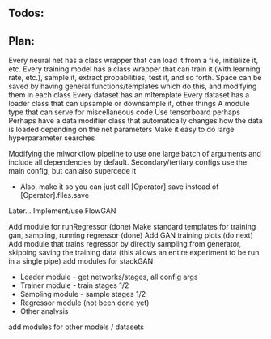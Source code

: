 Todos:
------

Plan:
-----
Every neural net has a class wrapper that can load it from a file,
initialize it, etc.
Every training model has a class wrapper that can train it (with
    learning rate, etc.), sample it, extract probabilities, test it, 
      and so forth.
    Space can be saved by having general functions/templates which do this, and 
    modifying them in each class
Every dataset has an mltemplate
Every dataset has a loader class that can upsample or downsample it, other things
A module type that can serve for miscellaneous code
Use tensorboard perhaps
Perhaps have a data modifier class that automatically changes how the data
is loaded depending on the net parameters
Make it easy to do large hyperparameter searches


Modifying the mlworkflow pipeline to use one large batch of arguments
  and include all dependencies by default. Secondary/tertiary configs
  use the main config, but can also supercede it
  - Also, make it so you can just call [Operator].save instead of 
    [Operator].files.save


Later...
Implement/use FlowGAN




Add module for runRegressor (done)
Make standard templates for training gan, sampling, running regressor (done)
Add GAN training plots (do next)
Add module that trains regressor by directly sampling from generator,
    skipping saving the training data (this allows an entire experiment
    to be run in a single pipe)
add modules for stackGAN
 - Loader module - get networks/stages, all config args
 - Trainer module - train stages 1/2
 - Sampling module - sample stages 1/2
 - Regressor module (not been done yet)
 - Other analysis

add modules for other models / datasets
